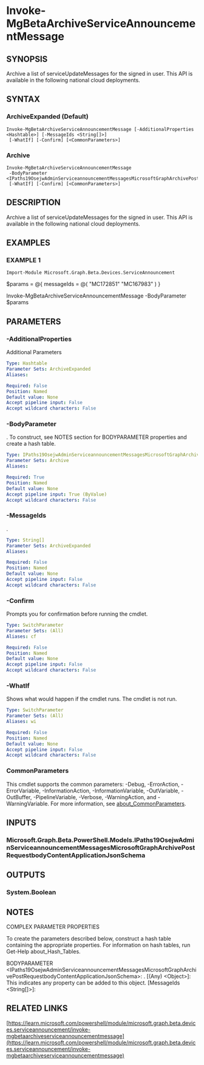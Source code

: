 ﻿---
external help file: Microsoft.Graph.Beta.Devices.ServiceAnnouncement-help.xml
Module Name: Microsoft.Graph.Beta.Devices.ServiceAnnouncement
online version: https://learn.microsoft.com/powershell/module/microsoft.graph.beta.devices.serviceannouncement/invoke-mgbetaarchiveserviceannouncementmessage
schema: 2.0.0
---

# Invoke-MgBetaArchiveServiceAnnouncementMessage

## SYNOPSIS
Archive a list of serviceUpdateMessages for the signed in user.
This API is available in the following national cloud deployments.

## SYNTAX

### ArchiveExpanded (Default)
```
Invoke-MgBetaArchiveServiceAnnouncementMessage [-AdditionalProperties <Hashtable>] [-MessageIds <String[]>]
 [-WhatIf] [-Confirm] [<CommonParameters>]
```

### Archive
```
Invoke-MgBetaArchiveServiceAnnouncementMessage
 -BodyParameter <IPaths19OsejwAdminServiceannouncementMessagesMicrosoftGraphArchivePostRequestbodyContentApplicationJsonSchema>
 [-WhatIf] [-Confirm] [<CommonParameters>]
```

## DESCRIPTION
Archive a list of serviceUpdateMessages for the signed in user.
This API is available in the following national cloud deployments.

## EXAMPLES

### EXAMPLE 1
```
Import-Module Microsoft.Graph.Beta.Devices.ServiceAnnouncement
```

$params = @{
	messageIds = @(
		"MC172851"
		"MC167983"
	)
}

Invoke-MgBetaArchiveServiceAnnouncementMessage -BodyParameter $params

## PARAMETERS

### -AdditionalProperties
Additional Parameters

```yaml
Type: Hashtable
Parameter Sets: ArchiveExpanded
Aliases:

Required: False
Position: Named
Default value: None
Accept pipeline input: False
Accept wildcard characters: False
```

### -BodyParameter
.
To construct, see NOTES section for BODYPARAMETER properties and create a hash table.

```yaml
Type: IPaths19OsejwAdminServiceannouncementMessagesMicrosoftGraphArchivePostRequestbodyContentApplicationJsonSchema
Parameter Sets: Archive
Aliases:

Required: True
Position: Named
Default value: None
Accept pipeline input: True (ByValue)
Accept wildcard characters: False
```

### -MessageIds
.

```yaml
Type: String[]
Parameter Sets: ArchiveExpanded
Aliases:

Required: False
Position: Named
Default value: None
Accept pipeline input: False
Accept wildcard characters: False
```

### -Confirm
Prompts you for confirmation before running the cmdlet.

```yaml
Type: SwitchParameter
Parameter Sets: (All)
Aliases: cf

Required: False
Position: Named
Default value: None
Accept pipeline input: False
Accept wildcard characters: False
```

### -WhatIf
Shows what would happen if the cmdlet runs.
The cmdlet is not run.

```yaml
Type: SwitchParameter
Parameter Sets: (All)
Aliases: wi

Required: False
Position: Named
Default value: None
Accept pipeline input: False
Accept wildcard characters: False
```

### CommonParameters
This cmdlet supports the common parameters: -Debug, -ErrorAction, -ErrorVariable, -InformationAction, -InformationVariable, -OutVariable, -OutBuffer, -PipelineVariable, -Verbose, -WarningAction, and -WarningVariable. For more information, see [about_CommonParameters](http://go.microsoft.com/fwlink/?LinkID=113216).

## INPUTS

### Microsoft.Graph.Beta.PowerShell.Models.IPaths19OsejwAdminServiceannouncementMessagesMicrosoftGraphArchivePostRequestbodyContentApplicationJsonSchema
## OUTPUTS

### System.Boolean
## NOTES
COMPLEX PARAMETER PROPERTIES

To create the parameters described below, construct a hash table containing the appropriate properties.
For information on hash tables, run Get-Help about_Hash_Tables.

BODYPARAMETER \<IPaths19OsejwAdminServiceannouncementMessagesMicrosoftGraphArchivePostRequestbodyContentApplicationJsonSchema\>: .
  \[(Any) \<Object\>\]: This indicates any property can be added to this object.
  \[MessageIds \<String\[\]\>\]:

## RELATED LINKS

[https://learn.microsoft.com/powershell/module/microsoft.graph.beta.devices.serviceannouncement/invoke-mgbetaarchiveserviceannouncementmessage](https://learn.microsoft.com/powershell/module/microsoft.graph.beta.devices.serviceannouncement/invoke-mgbetaarchiveserviceannouncementmessage)


